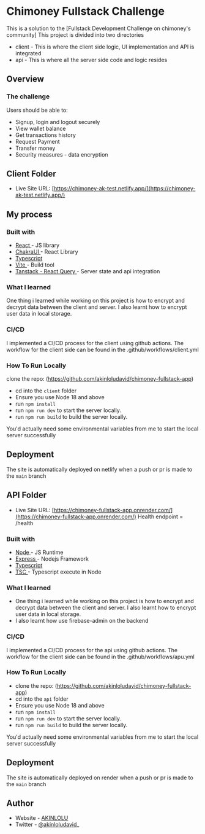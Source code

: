# Chimoney Fullstack Challenge

This is a solution to the [Fullstack Development Challenge on chimoney's community]
This project is divided into two directories 
- client - This is where the client side logic, UI implementation and API is integrated 
- api - This is where all the server side code and logic resides


## Overview

### The challenge

Users should be able to:

- Signup, login and logout securely
- View wallet balance
- Get transactions history
- Request Payment
- Transfer money
- Security measures - data encryption


## Client Folder


- Live Site URL: [https://chimoney-ak-test.netlify.app/](https://chimoney-ak-test.netlify.app/)

## My process

### Built with


- [React ](https://reactjs.org/) - JS library
- [ChakraUI ](https://chakra-ui.com/) - React Library
- [Typescript ](https://www.typescriptlang.org/) 
- [Vite ](https://vitejs.dev/) - Build tool
- [Tanstack - React Query ](https://tanstack.com/query/latest) - Server state and api integration




### What I learned

One thing i learned while working on this project is how to encrypt and decrypt data between the client and server.
I also learnt how to encrypt user data in local storage.


### CI/CD
I implemented a CI/CD process for the client using github actions. 
The workflow for the client side can be found in the .github/workflows/client.yml

### How To Run Locally

clone the repo: (https://github.com/akinloludavid/chimoney-fullstack-app)
- cd into the ```client``` folder
- Ensure you use Node 18 and above
- run ```npm install```
- run ```npm run dev``` to start the server locally.
- run ```npm run build``` to build the server locally.

You'd actually need some environmental variables from me to start the local server successfully

## Deployment
The site is automatically deployed on netlify when a push or pr is made to the ``main`` branch



## API Folder

- Live Site URL: [https://chimoney-fullstack-app.onrender.com/](https://chimoney-fullstack-app.onrender.com/)
Health endpoint = /health

### Built with


- [Node ](https://nodejs.org/) - JS Runtime
- [Express ](https://expressjs.com/) - Nodejs Framework
- [Typescript ](https://www.typescriptlang.org/) 
- [TSC ](https://www.npmjs.com/package/tsx) - Typescript execute in Node



### What I learned

- One thing i learned while working on this project is how to encrypt and decrypt data between the client and server.
I also learnt how to encrypt user data in local storage.
- I also learnt how use firebase-admin on the backend


### CI/CD
I implemented a CI/CD process for the api using github actions. 
The workflow for the client side can be found in the .github/workflows/apu.yml

### How To Run Locally

- clone the repo: (https://github.com/akinloludavid/chimoney-fullstack-app)
- cd into the ```api``` folder
- Ensure you use Node 18 and above
- run ```npm install```
- run ```npm run dev``` to start the server locally.
- run ```npm run build``` to build the server locally.

You'd actually need some environmental variables from me to start the local server successfully


## Deployment
The site is automatically deployed on render when a push or pr is made to the ``main`` branch


## Author

- Website - [AKINLOLU](https://akinloludavid-portoflio.netlify.app/)
- Twitter - [@akinloludavid_](https://www.twitter.com/akinloludavid_)


